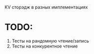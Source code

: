 KV сторэдж в разных имплементациях


# TODO:
1) Тесты на рандомную чтение/запись
2) Тесты на конкурентное чтение
